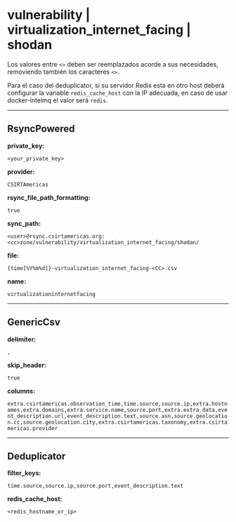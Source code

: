# vulnerability | virtualization_internet_facing | shodan

Los valores entre `<>` deben ser reemplazados acorde a sus necesidades, removiendo también los caracteres `<>`.

Para el caso del deduplicator, si su servidor Redis esta en otro host deberá configurar la variable `redis_cache_host` con la IP adecuada, en caso de usar docker-intelmq el valor será `redis`.

---
## RsyncPowered

**private_key:**

`<your_private_key>`

**provider:**

`CSIRTAmericas`

**rsync_file_path_formatting:**

`true`

**sync_path:**

 `<user>@rsync.csirtamericas.org:<cc>zone/vulnerability/virtualization_internet_facing/shodan/`

**file:**

`{time[%Y%m%d]}-virtualization_internet_facing-<CC>.csv`

**name:**

`virtualizationinternetfacing`


---
## GenericCsv

**delimiter:**

`,`

**skip_header:**

`true`

**columns:**

`extra.csirtamericas.observation_time,time.source,source.ip,extra.hostnames,extra.domains,extra.service.name,source.port,extra.extra_data,event_description.url,event_description.text,source.asn,source.geolocation.cc,source.geolocation.city,extra.csirtamericas.taxonomy,extra.csirtamericas.provider`


---
## Deduplicator

**filter_keys:**

`time.source,source.ip,source.port,event_description.text`

**redis_cache_host:**

`<redis_hostname_or_ip>`
